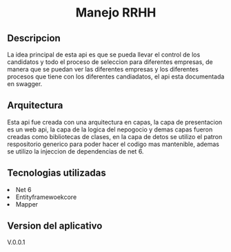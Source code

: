 <h1 align="center"> Manejo RRHH </h1>

<h2 align="left"> Descripcion</h2>
<p>
La idea principal de esta api es que se pueda llevar el control de los candidatos y todo el proceso 
de seleccion para diferentes empresas, de manera que se puedan ver las diferentes empresas y los 
diferentes procesos que tiene con los diferentes candiadatos, el api esta documentada en swagger.
</p>
<h2 align="left"> Arquitectura</h2>
<p>
Esta api fue creada con una arquitectura en capas, la capa de presentacion es un web api, la capa 
de la logica del nepogocio y demas capas fueron creadas como bibliotecas de clases, 
en la capa de detos se utilizo el patron respositorio generico para poder hacer el codigo mas mantenible, ademas 
se utilizo la injeccion de dependencias de net 6.
</p>
<h2 align="left"> Tecnologias utilizadas</h2>
<p>
    <li>Net 6</li>
    <li>Entityframewoekcore</li>
    <li>Mapper</li>
</p>
<h2 align="left"> Version del aplicativo</h2>
<p> V.0.0.1</p>